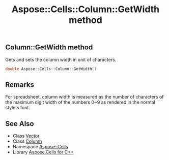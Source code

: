 ﻿---
title: Aspose::Cells::Column::GetWidth method
linktitle: GetWidth
second_title: Aspose.Cells for C++ API Reference
description: 'Aspose::Cells::Column::GetWidth method. Gets and sets the column width in unit of characters in C++.'
type: docs
weight: 700
url: /cpp/aspose.cells/column/getwidth/
---
## Column::GetWidth method


Gets and sets the column width in unit of characters.

```cpp
double Aspose::Cells::Column::GetWidth()
```

## Remarks


For spreadsheet, column width is measured as the number of characters of the maximum digit width of the numbers 0~9 as rendered in the normal style's font. 
## See Also

* Class [Vector](../../vector/)
* Class [Column](../)
* Namespace [Aspose::Cells](../../)
* Library [Aspose.Cells for C++](../../../)
